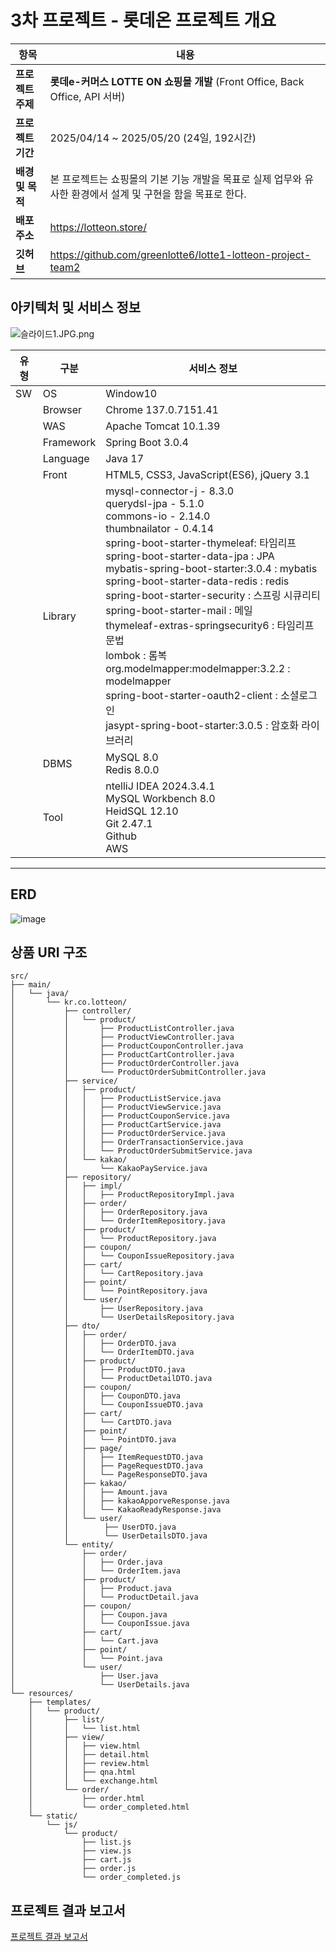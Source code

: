 # 3차 프로젝트 - 롯데온 프로젝트 개요

| 항목 | 내용 |
| --- | --- |
| **프로젝트 주제** | **롯데e-커머스 LOTTE ON 쇼핑몰** **개발** (Front Office, Back Office, API 서버) |
| **프로젝트 기간** | 2025/04/14 ~ 2025/05/20 (24일, 192시간) |
| **배경 및 목적** | 본 프로젝트는 쇼핑몰의 기본 기능 개발을 목표로 실제 업무와 유사한 환경에서 설계 및 구현을 함을 목표로 한다.
| **배포 주소** | https://lotteon.store/ |
| **깃허브** | https://github.com/greenlotte6/lotte1-lotteon-project-team2 |

## 아키텍처 및 서비스 정보
![슬라이드1.JPG.png](https://github.com/user-attachments/assets/f4b11f38-3385-4749-b78f-3af00e3aee7f)


| 유형 | 구분 | 서비스 정보 |
| --- | --- | --- |
| SW | OS | Window10 |
|  | Browser | Chrome 137.0.7151.41 |
|  | WAS | Apache Tomcat 10.1.39 |
|  | Framework | Spring Boot 3.0.4 |
|  | Language | Java 17 |
|  | Front | HTML5, CSS3, JavaScript(ES6), jQuery 3.1 |
|  | Library | mysql-connector-j - 8.3.0<br>querydsl-jpa - 5.1.0<br>commons-io - 2.14.0<br>thumbnailator - 0.4.14<br>spring-boot-starter-thymeleaf: 타임리프<br>spring-boot-starter-data-jpa : JPA<br>mybatis-spring-boot-starter:3.0.4 : mybatis<br>spring-boot-starter-data-redis : redis<br>spring-boot-starter-security : 스프링 시큐리티<br>spring-boot-starter-mail : 메일<br>thymeleaf-extras-springsecurity6 : 타임리프 문법<br>lombok : 롬복<br>org.modelmapper:modelmapper:3.2.2 : modelmapper<br>spring-boot-starter-oauth2-client : 소셜로그인<br>jasypt-spring-boot-starter:3.0.5 : 암호화 라이브러리 |
|  | DBMS | MySQL 8.0<br>Redis 8.0.0 |
|  | Tool | ntelliJ IDEA 2024.3.4.1<br>MySQL Workbench 8.0<br>HeidSQL 12.10<br>Git 2.47.1<br>Github<br>AWS |


---

## ERD
![image](https://github.com/user-attachments/assets/1603ea76-11ef-45f5-b52e-116cb11c5b27)


## 상품 URI 구조
```
src/
├── main/
│   └── java/
│       └── kr.co.lotteon/
│           ├── controller/
│           │   └── product/
│           │       ├── ProductListController.java
│           │       ├── ProductViewController.java
│           │       ├── ProductCouponController.java
│           │       ├── ProductCartController.java
│           │       ├── ProductOrderController.java
│           │       └── ProductOrderSubmitController.java
│           ├── service/
│           │   ├── product/
│           │   │   ├── ProductListService.java
│           │   │   ├── ProductViewService.java
│           │   │   ├── ProductCouponService.java
│           │   │   ├── ProductCartService.java
│           │   │   ├── ProductOrderService.java
│           │   │   ├── OrderTransactionService.java
│           │   │   └── ProductOrderSubmitService.java
│           │   └── kakao/
│           │       └── KakaoPayService.java
│           ├── repository/
│           │   ├── impl/
│           │   │   ├── ProductRepositoryImpl.java
│           │   ├── order/
│           │   │   ├── OrderRepository.java
│           │   │   └── OrderItemRepository.java
│           │   ├── product/
│           │   │   └── ProductRepository.java
│           │   ├── coupon/
│           │   │   └── CouponIssueRepository.java
│           │   ├── cart/
│           │   │   └── CartRepository.java
│           │   ├── point/
│           │   │   └── PointRepository.java
│           │   └── user/
│           │       ├── UserRepository.java
│           │       └── UserDetailsRepository.java
│           ├── dto/
│           │   ├── order/
│           │   │   ├── OrderDTO.java
│           │   │   └── OrderItemDTO.java
│           │   ├── product/
│           │   │   ├── ProductDTO.java
│           │   │   └── ProductDetailDTO.java
│           │   ├── coupon/
│           │   │   ├── CouponDTO.java
│           │   │   └── CouponIssueDTO.java
│           │   ├── cart/
│           │   │   └── CartDTO.java
│           │   ├── point/
│           │   │   └── PointDTO.java
│           │   ├── page/
│           │   │   ├── ItemRequestDTO.java
│           │   │   ├── PageRequestDTO.java
│           │   │   └── PageResponseDTO.java
│           │   ├── kakao/
│           │   │   ├── Amount.java
│           │   │   ├── kakaoApporveResponse.java
│           │   │   └── KakaoReadyResponse.java
│           │   └── user/
│           │        ├── UserDTO.java
│           │        └── UserDetailsDTO.java
│           └── entity/
│               ├── order/
│               │   ├── Order.java
│               │   └── OrderItem.java
│               ├── product/
│               │   ├── Product.java
│               │   └── ProductDetail.java
│               ├── coupon/
│               │   ├── Coupon.java
│               │   └── CouponIssue.java
│               ├── cart/
│               │   └── Cart.java
│               ├── point/
│               │   └── Point.java
│               └── user/
│                   ├── User.java
│                   └── UserDetails.java
└── resources/
    ├── templates/
    │   └── product/
    │       ├── list/
    │       │   └── list.html
    │       ├── view/
    │       │   ├── view.html
    │       │   ├── detail.html
    │       │   ├── review.html
    │       │   ├── qna.html
    │       │   └── exchange.html
    │       └── order/
    │           ├── order.html
    │           └── order_completed.html
    └── static/
        └── js/
            └── product/
                ├── list.js
                ├── view.js
                ├── cart.js
                ├── order.js
                └── order_completed.js

```

## 프로젝트 결과 보고서

[프로젝트 결과 보고서](https://www.notion.so/20a4ffb4f47b8062888ed9a5e6e08602?pvs=21)
